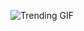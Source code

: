 
<!-- GIF_SECTION -->
![Trending GIF](https://media4.giphy.com/media/v1.Y2lkPThiYjIxNzcyam01NXZoNzZwcnpkNnVubmIxcTV2Z3R6eHdnYTg1aDY5M2psenFsMCZlcD12MV9naWZzX3NlYXJjaCZjdD1n/ZfQXucKdaMcHLdSvWd/giphy.gif)
<!-- END_GIF_SECTION -->
